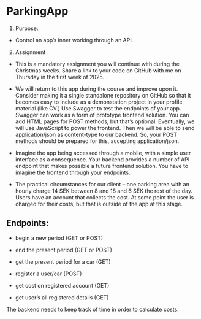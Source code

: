 # ParkingApp
1. Purpose: 
- Control an app’s inner working through an API.
2. Assignment 
 - This is a mandatory assignment you will continue with during the
Christmas weeks. Share a link to your code on GitHub with me on Thursday
in the first week of 2025.

+ We will return to this app during the course and improve upon it. Consider
making it a single standalone repository on GitHub so that it becomes easy
to include as a demonstation project in your profile material (like CV.)
Use Swagger to test the endpoints of your app. Swagger can work as a
form of prototype frontend solution. You can add HTML pages for POST
methods, but that’s optional. Eventually, we will use JavaScript to power
the frontend. Then we will be able to send application/json as content-type
to our backend. So, your POST methods should be prepared for this,
accepting application/json.

* Imagine the app being accessed through a mobile, with a simple user
interface as a consequence. Your backend provides a number of API
endpoint that makes possible a future frontend solution. You have to
imagine the frontend through your endpoints.

- The practical circumstances for our client – one parking area with an hourly
charge 14 SEK between 8 and 18 and 6 SEK the rest of the day. Users have
an account that collects the cost. At some point the user is charged for
their costs, but that is outside of the app at this stage.

## Endpoints:
- begin a new period (GET or POST)
+ end the present period (GET or POST)
* get the present period for a car (GET)
- register a user/car (POST)
+ get cost on registered account (GET)
* get user’s all registered details (GET)

The backend needs to keep track of time in order to calculate costs.
